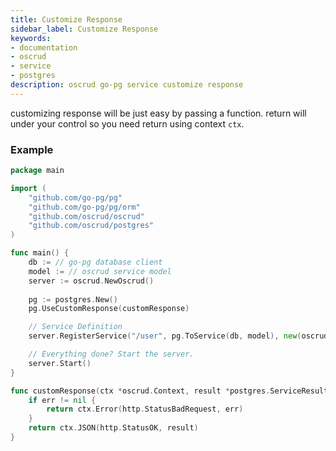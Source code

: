```yaml
---
title: Customize Response
sidebar_label: Customize Response
keywords:
- documentation
- oscrud
- service
- postgres
description: oscrud go-pg service customize response
---
```


customizing response will be just easy by passing a function. return will under your control so you need return using context `ctx`.


### Example 

```go
package main

import (
	"github.com/go-pg/pg"
	"github.com/go-pg/pg/orm"
	"github.com/oscrud/oscrud"
	"github.com/oscrud/postgres"
)

func main() {
    db := // go-pg database client
    model := // oscrud service model
    server := oscrud.NewOscrud()
    
    pg := postgres.New()
    pg.UseCustomResponse(customResponse)

	// Service Definition
	server.RegisterService("/user", pg.ToService(db, model), new(oscrud.ServiceOptions))

	// Everything done? Start the server.
	server.Start()
}

func customResponse(ctx *oscrud.Context, result *postgres.ServiceResult, err error) *oscrud.Context {
    if err != nil {
        return ctx.Error(http.StatusBadRequest, err)
    }
    return ctx.JSON(http.StatusOK, result)
}
```